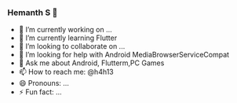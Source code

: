 ### Hemanth S 👋


- 🔭 I’m currently working on ...
- 🌱 I’m currently learning Flutter
- 👯 I’m looking to collaborate on ...
- 🤔 I’m looking for help with Android MediaBrowserServiceCompat
- 💬 Ask me about Android, Flutterm,PC Games
- 📫 How to reach me: @h4h13
- 😄 Pronouns: ...
- ⚡ Fun fact: ...
